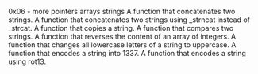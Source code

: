0x06 - more pointers arrays strings
A function that concatenates two strings.
A function that concatenates two strings using _strncat instead of _strcat.
A function that copies a string.
A  function that compares two strings.
A function that reverses the content of an array of integers.
A function that changes all lowercase letters of a string to uppercase.
A function that encodes a string into 1337.
A  function that encodes a string using rot13.
